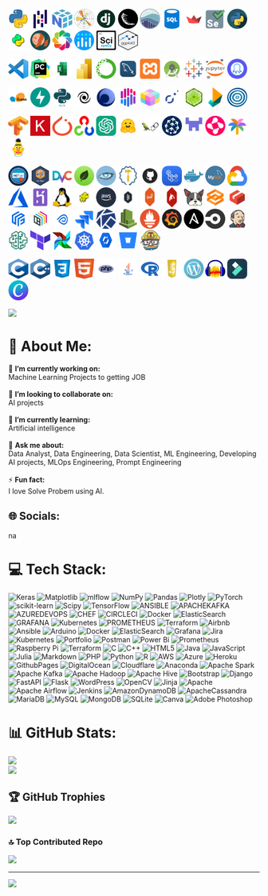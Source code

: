 <p align="left"> <a target="_blank"> <img src="https://github.com/Thinkliketushar/Portfolio/blob/main/images/py/sk1.png" width="40" height="40"/> </a>
<a target="_blank"> <img src="https://github.com/Thinkliketushar/Portfolio/blob/main/images/py/sk2.png" width="40" height="40"/> </a>
<a target="_blank"> <img src="https://github.com/Thinkliketushar/Portfolio/blob/main/images/py/sk3.png" width="40" height="40"/> </a>
<a target="_blank"> <img src="https://github.com/Thinkliketushar/Portfolio/blob/main/images/py/sk4.png" width="40" height="40"/> </a>
<a target="_blank"> <img src="https://github.com/Thinkliketushar/Portfolio/blob/main/images/py/sk5.png" width="40" height="40"/> </a>
<a target="_blank"> <img src="https://github.com/Thinkliketushar/Portfolio/blob/main/images/py/sk6.png" width="40" height="40"/> </a>
<a target="_blank"> <img src="https://github.com/Thinkliketushar/Portfolio/blob/main/images/py/sk7.png" width="40" height="40"/> </a>
<a target="_blank"> <img src="https://github.com/Thinkliketushar/Portfolio/blob/main/images/py/sk8.png" width="40" height="40"/> </a>
<a target="_blank"> <img src="https://github.com/Thinkliketushar/Portfolio/blob/main/images/py/sk9.png" width="40" height="40"/> </a>
<a target="_blank"> <img src="https://github.com/Thinkliketushar/Portfolio/blob/main/images/py/sk10.png" width="40" height="40"/> </a>
<a target="_blank"> <img src="https://github.com/Thinkliketushar/Portfolio/blob/main/images/py/sk11.png" width="40" height="40"/> </a>
<a target="_blank"> <img src="https://github.com/Thinkliketushar/Portfolio/blob/main/images/py/sk12.png" width="40" height="40"/> </a>
<a target="_blank"> <img src="https://github.com/Thinkliketushar/Portfolio/blob/main/images/py/sk13.png" width="40" height="40"/> </a>
<a target="_blank"> <img src="https://github.com/Thinkliketushar/Portfolio/blob/main/images/py/sk14.png" width="40" height="40"/> </a>
<a target="_blank"> <img src="https://github.com/Thinkliketushar/Portfolio/blob/main/images/py/sk15.png" width="40" height="40"/> </a>
<a target="_blank"> <img src="https://github.com/Thinkliketushar/Portfolio/blob/main/images/py/sk16.png" width="40" height="40"/> </a>
<a target="_blank"> <img src="https://github.com/Thinkliketushar/Portfolio/blob/main/images/py/sk17.png" width="40" height="40"/> </a> </p>



<p align="left"> <a target="_blank"> <img src="https://github.com/Thinkliketushar/Portfolio/blob/main/images/tools/sk1.png" width="40" height="40"/> </a>
<a target="_blank"> <img src="https://github.com/Thinkliketushar/Portfolio/blob/main/images/tools/sk2.png" width="40" height="40"/> </a>
<a target="_blank"> <img src="https://github.com/Thinkliketushar/Portfolio/blob/main/images/tools/sk3.png" width="40" height="40"/> </a>
<a target="_blank"> <img src="https://github.com/Thinkliketushar/Portfolio/blob/main/images/tools/sk4.png" width="40" height="40"/> </a>
<a target="_blank"> <img src="https://github.com/Thinkliketushar/Portfolio/blob/main/images/tools/sk5.png" width="40" height="40"/> </a>
<a target="_blank"> <img src="https://github.com/Thinkliketushar/Portfolio/blob/main/images/tools/sk6.png" width="40" height="40"/> </a>
<a target="_blank"> <img src="https://github.com/Thinkliketushar/Portfolio/blob/main/images/tools/sk7.png" width="40" height="40"/> </a>
<a target="_blank"> <img src="https://github.com/Thinkliketushar/Portfolio/blob/main/images/tools/sk8.png" width="40" height="40"/> </a>
<a target="_blank"> <img src="https://github.com/Thinkliketushar/Portfolio/blob/main/images/tools/sk9.png" width="40" height="40"/> </a>
<a target="_blank"> <img src="https://github.com/Thinkliketushar/Portfolio/blob/main/images/tools/sk10.png" width="40" height="40"/> </a>
<a target="_blank"> <img src="https://github.com/Thinkliketushar/Portfolio/blob/main/images/tools/sk11.png" width="40" height="40"/> </a> </p>




<p align="left"> <a target="_blank"> <img src="https://github.com/Thinkliketushar/Portfolio/blob/main/images/ML/sk1.png" width="40" height="40"/> </a>
<a target="_blank"> <img src="https://github.com/Thinkliketushar/Portfolio/blob/main/images/ML/sk2.png" width="40" height="40"/> </a>
<a target="_blank"> <img src="https://github.com/Thinkliketushar/Portfolio/blob/main/images/ML/sk3.png" width="40" height="40"/> </a>
<a target="_blank"> <img src="https://github.com/Thinkliketushar/Portfolio/blob/main/images/ML/sk4.png" width="40" height="40"/> </a>
<a target="_blank"> <img src="https://github.com/Thinkliketushar/Portfolio/blob/main/images/ML/sk5.png" width="40" height="40"/> </a>
<a target="_blank"> <img src="https://github.com/Thinkliketushar/Portfolio/blob/main/images/ML/sk6.png" width="40" height="40"/> </a>
<a target="_blank"> <img src="https://github.com/Thinkliketushar/Portfolio/blob/main/images/ML/sk7.png" width="40" height="40"/> </a>
<a target="_blank"> <img src="https://github.com/Thinkliketushar/Portfolio/blob/main/images/ML/sk8.png" width="40" height="40"/> </a>
<a target="_blank"> <img src="https://github.com/Thinkliketushar/Portfolio/blob/main/images/ML/sk9.png" width="40" height="40"/> </a>
<a target="_blank"> <img src="https://github.com/Thinkliketushar/Portfolio/blob/main/images/ML/sk10.png" width="40" height="40"/> </a>
<a target="_blank"> <img src="https://github.com/Thinkliketushar/Portfolio/blob/main/images/ML/sk11.png" width="40" height="40"/> </a> </p>


<p align="left"> <a target="_blank"> <img src="https://github.com/Thinkliketushar/Portfolio/blob/main/images/Dl/sk1.png" width="40" height="40"/> </a>
<a target="_blank"> <img src="https://github.com/Thinkliketushar/Portfolio/blob/main/images/Dl/sk2.png" width="40" height="40"/> </a>
<a target="_blank"> <img src="https://github.com/Thinkliketushar/Portfolio/blob/main/images/Dl/sk3.png" width="40" height="40"/> </a>
<a target="_blank"> <img src="https://github.com/Thinkliketushar/Portfolio/blob/main/images/Dl/sk4.png" width="40" height="40"/> </a>
<a target="_blank"> <img src="https://github.com/Thinkliketushar/Portfolio/blob/main/images/Dl/sk5.png" width="40" height="40"/> </a>
<a target="_blank"> <img src="https://github.com/Thinkliketushar/Portfolio/blob/main/images/Dl/sk6.png" width="40" height="40"/> </a>
<a target="_blank"> <img src="https://github.com/Thinkliketushar/Portfolio/blob/main/images/Dl/sk7.png" width="40" height="40"/> </a>
<a target="_blank"> <img src="https://github.com/Thinkliketushar/Portfolio/blob/main/images/Dl/sk8.png" width="40" height="40"/> </a>
<a target="_blank"> <img src="https://github.com/Thinkliketushar/Portfolio/blob/main/images/Dl/sk9.png" width="40" height="40"/> </a>
<a target="_blank"> <img src="https://github.com/Thinkliketushar/Portfolio/blob/main/images/Dl/sk10.png" width="40" height="40"/> </a>
<a target="_blank"> <img src="https://github.com/Thinkliketushar/Portfolio/blob/main/images/Dl/sk11.png" width="40" height="40"/> </a>
<a target="_blank"> <img src="https://github.com/Thinkliketushar/Portfolio/blob/main/images/Dl/sk12.png" width="40" height="40"/> </a> </p>

<p align="left"> <a target="_blank"> <img src="https://github.com/Thinkliketushar/Portfolio/blob/main/images/mlops/sk1.png" width="40" height="40"/> </a>
<a target="_blank"> <img src="https://github.com/Thinkliketushar/Portfolio/blob/main/images/mlops/sk2.png" width="40" height="40"/> </a>
<a target="_blank"> <img src="https://github.com/Thinkliketushar/Portfolio/blob/main/images/mlops/sk3.png" width="40" height="40"/> </a>
<a target="_blank"> <img src="https://github.com/Thinkliketushar/Portfolio/blob/main/images/mlops/sk4.png" width="40" height="40"/> </a>
<a target="_blank"> <img src="https://github.com/Thinkliketushar/Portfolio/blob/main/images/mlops/sk5.png" width="40" height="40"/> </a>
<a target="_blank"> <img src="https://github.com/Thinkliketushar/Portfolio/blob/main/images/mlops/sk6.png" width="40" height="40"/> </a>
<a target="_blank"> <img src="https://github.com/Thinkliketushar/Portfolio/blob/main/images/mlops/sk7.png" width="40" height="40"/> </a>
<a target="_blank"> <img src="https://github.com/Thinkliketushar/Portfolio/blob/main/images/mlops/sk8.png" width="40" height="40"/> </a>
<a target="_blank"> <img src="https://github.com/Thinkliketushar/Portfolio/blob/main/images/mlops/sk9.png" width="40" height="40"/> </a>
<a target="_blank"> <img src="https://github.com/Thinkliketushar/Portfolio/blob/main/images/mlops/sk10.png" width="40" height="40"/> </a>
<a target="_blank"> <img src="https://github.com/Thinkliketushar/Portfolio/blob/main/images/mlops/sk11.png" width="40" height="40"/> </a>
<a target="_blank"> <img src="https://github.com/Thinkliketushar/Portfolio/blob/main/images/mlops/sk12.png" width="40" height="40"/> </a>
<a target="_blank"> <img src="https://github.com/Thinkliketushar/Portfolio/blob/main/images/mlops/sk13.png" width="40" height="40"/> </a>
<a target="_blank"> <img src="https://github.com/Thinkliketushar/Portfolio/blob/main/images/mlops/sk14.png" width="40" height="40"/> </a>
<a target="_blank"> <img src="https://github.com/Thinkliketushar/Portfolio/blob/main/images/mlops/sk15.png" width="40" height="40"/> </a>
<a target="_blank"> <img src="https://github.com/Thinkliketushar/Portfolio/blob/main/images/mlops/sk16.png" width="40" height="40"/> </a>
<a target="_blank"> <img src="https://github.com/Thinkliketushar/Portfolio/blob/main/images/mlops/sk17.png" width="40" height="40"/> </a>
<a target="_blank"> <img src="https://github.com/Thinkliketushar/Portfolio/blob/main/images/mlops/sk18.png" width="40" height="40"/> </a>
<a target="_blank"> <img src="https://github.com/Thinkliketushar/Portfolio/blob/main/images/mlops/sk19.png" width="40" height="40"/> </a>
<a target="_blank"> <img src="https://github.com/Thinkliketushar/Portfolio/blob/main/images/mlops/sk20.png" width="40" height="40"/> </a>
<a target="_blank"> <img src="https://github.com/Thinkliketushar/Portfolio/blob/main/images/mlops/sk21.png" width="40" height="40"/> </a>
<a target="_blank"> <img src="https://github.com/Thinkliketushar/Portfolio/blob/main/images/mlops/sk22.png" width="40" height="40"/> </a>
<a target="_blank"> <img src="https://github.com/Thinkliketushar/Portfolio/blob/main/images/mlops/sk23.png" width="40" height="40"/> </a>
<a target="_blank"> <img src="https://github.com/Thinkliketushar/Portfolio/blob/main/images/mlops/sk24.png" width="40" height="40"/> </a>
<a target="_blank"> <img src="https://github.com/Thinkliketushar/Portfolio/blob/main/images/mlops/sk25.png" width="40" height="40"/> </a>
<a target="_blank"> <img src="https://github.com/Thinkliketushar/Portfolio/blob/main/images/mlops/sk26.png" width="40" height="40"/> </a>
<a target="_blank"> <img src="https://github.com/Thinkliketushar/Portfolio/blob/main/images/mlops/sk27.png" width="40" height="40"/> </a>
<a target="_blank"> <img src="https://github.com/Thinkliketushar/Portfolio/blob/main/images/mlops/sk28.png" width="40" height="40"/> </a>
<a target="_blank"> <img src="https://github.com/Thinkliketushar/Portfolio/blob/main/images/mlops/sk29.png" width="40" height="40"/> </a>
<a target="_blank"> <img src="https://github.com/Thinkliketushar/Portfolio/blob/main/images/mlops/sk30.png" width="40" height="40"/> </a>
<a target="_blank"> <img src="https://github.com/Thinkliketushar/Portfolio/blob/main/images/mlops/sk31.png" width="40" height="40"/> </a>
<a target="_blank"> <img src="https://github.com/Thinkliketushar/Portfolio/blob/main/images/mlops/sk32.png" width="40" height="40"/> </a>
<a target="_blank"> <img src="https://github.com/Thinkliketushar/Portfolio/blob/main/images/mlops/sk33.png" width="40" height="40"/> </a>
<a target="_blank"> <img src="https://github.com/Thinkliketushar/Portfolio/blob/main/images/mlops/sk34.png" width="40" height="40"/> </a>
<a target="_blank"> <img src="https://github.com/Thinkliketushar/Portfolio/blob/main/images/mlops/sk35.png" width="40" height="40"/> </a>
<a target="_blank"> <img src="https://github.com/Thinkliketushar/Portfolio/blob/main/images/mlops/sk36.png" width="40" height="40"/> </a>
<a target="_blank"> <img src="https://github.com/Thinkliketushar/Portfolio/blob/main/images/mlops/sk37.png" width="40" height="40"/> </a>
<a target="_blank"> <img src="https://github.com/Thinkliketushar/Portfolio/blob/main/images/mlops/sk38.png" width="40" height="40"/> </a>
<a target="_blank"> <img src="https://github.com/Thinkliketushar/Portfolio/blob/main/images/mlops/sk39.png" width="40" height="40"/> </a>
<a target="_blank"> <img src="https://github.com/Thinkliketushar/Portfolio/blob/main/images/mlops/sk40.png" width="40" height="40"/> </a> </p>


<p align="left"> <a target="_blank"> <img src="https://github.com/Thinkliketushar/Portfolio/blob/main/images/skill/sk1.png" width="40" height="40"/> </a>
<a target="_blank"> <img src="https://github.com/Thinkliketushar/Portfolio/blob/main/images/skill/sk2.png" width="40" height="40"/> </a>
<a target="_blank"> <img src="https://github.com/Thinkliketushar/Portfolio/blob/main/images/skill/sk3.png" width="40" height="40"/> </a>
<a target="_blank"> <img src="https://github.com/Thinkliketushar/Portfolio/blob/main/images/skill/sk4.png" width="40" height="40"/> </a>
<a target="_blank"> <img src="https://github.com/Thinkliketushar/Portfolio/blob/main/images/skill/sk5.png" width="40" height="40"/> </a>
<a target="_blank"> <img src="https://github.com/Thinkliketushar/Portfolio/blob/main/images/skill/sk6.png" width="40" height="40"/> </a>
<a target="_blank"> <img src="https://github.com/Thinkliketushar/Portfolio/blob/main/images/skill/sk7.png" width="40" height="40"/> </a>
<a target="_blank"> <img src="https://github.com/Thinkliketushar/Portfolio/blob/main/images/skill/sk8.png" width="40" height="40"/> </a>
<a target="_blank"> <img src="https://github.com/Thinkliketushar/Portfolio/blob/main/images/skill/sk9.png" width="40" height="40"/> </a>
<a target="_blank"> <img src="https://github.com/Thinkliketushar/Portfolio/blob/main/images/skill/sk10.png" width="40" height="40"/> </a>
<a target="_blank"> <img src="https://github.com/Thinkliketushar/Portfolio/blob/main/images/skill/sk11.png" width="40" height="40"/> </a>
<a target="_blank"> <img src="https://github.com/Thinkliketushar/Portfolio/blob/main/images/skill/sk12.png" width="40" height="40"/> </a> </p>





  
<img src='https://randommeme-five.vercel.app/' style="height: 400px;"/>

# 💫 About Me:
🔭 **I’m currently working on:**  <br>Machine Learning Projects to getting JOB<br><br>👯 **I’m looking to collaborate on:**  <br>AI projects<br><br>🌱 **I’m currently learning:**  <br>Artificial intelligence<br><br>💬 **Ask me about:**  <br>Data Analyst, Data Engineering, Data Scientist, ML Engineering, Developing AI projects, MLOps Engineering, Prompt Engineering<br><br>⚡ **Fun fact:**  <br>I love Solve Probem using AI.


## 🌐 Socials:
na

# 💻 Tech Stack:
![Keras](https://img.shields.io/badge/Keras-%23D00000.svg?style=for-the-badge&logo=Keras&logoColor=white) ![Matplotlib](https://img.shields.io/badge/Matplotlib-%23ffffff.svg?style=for-the-badge&logo=Matplotlib&logoColor=black) ![mlflow](https://img.shields.io/badge/mlflow-%23d9ead3.svg?style=for-the-badge&logo=numpy&logoColor=blue) ![NumPy](https://img.shields.io/badge/numpy-%23013243.svg?style=for-the-badge&logo=numpy&logoColor=white) ![Pandas](https://img.shields.io/badge/pandas-%23150458.svg?style=for-the-badge&logo=pandas&logoColor=white) ![Plotly](https://img.shields.io/badge/Plotly-%233F4F75.svg?style=for-the-badge&logo=plotly&logoColor=white) ![PyTorch](https://img.shields.io/badge/PyTorch-%23EE4C2C.svg?style=for-the-badge&logo=PyTorch&logoColor=white) ![scikit-learn](https://img.shields.io/badge/scikit--learn-%23F7931E.svg?style=for-the-badge&logo=scikit-learn&logoColor=white) ![Scipy](https://img.shields.io/badge/SciPy-%230C55A5.svg?style=for-the-badge&logo=scipy&logoColor=%white) ![TensorFlow](https://img.shields.io/badge/TensorFlow-%23FF6F00.svg?style=for-the-badge&logo=TensorFlow&logoColor=white) ![ANSIBLE](https://img.shields.io/badge/ansible-%231A1918.svg?style=for-the-badge&logo=ansible&logoColor=white) ![APACHEKAFKA](https://img.shields.io/badge/apachekafka-231F20.svg?style=for-the-badge&logo=apachekafka&logoColor=white&color=%23231F20) ![AZUREDEVOPS](https://img.shields.io/badge/azuredevops-0078D7.svg?style=for-the-badge&logo=azuredevops&logoColor=white&color=%230078D7) ![CHEF](https://img.shields.io/badge/Chef-02303A.svg?style=for-the-badge&logo=Chef&logoColor=white&color=%23F09820) ![CIRCLECI](https://img.shields.io/badge/CIRCLECI-02303A.svg?style=for-the-badge&logo=CIRCLECI&logoColor=white&color=%23343434) ![Docker](https://img.shields.io/badge/docker-%230db7ed.svg?style=for-the-badge&logo=docker&logoColor=white) ![ElasticSearch](https://img.shields.io/badge/-ElasticSearch-005571?style=for-the-badge&logo=elasticsearch) ![GRAFANA](https://img.shields.io/badge/grafana-F46800.svg?style=for-the-badge&logo=grafana&logoColor=white&color=%23F46800) ![Kubernetes](https://img.shields.io/badge/kubernetes-%23326ce5.svg?style=for-the-badge&logo=kubernetes&logoColor=white) ![PROMETHEUS](https://img.shields.io/badge/prometheus-E6522C.svg?style=for-the-badge&logo=prometheus&logoColor=white&color=%23E6522C) ![Terraform](https://img.shields.io/badge/terraform-%235835CC.svg?style=for-the-badge&logo=terraform&logoColor=white) ![Airbnb](https://img.shields.io/badge/Airbnb-%23ff5a5f.svg?style=for-the-badge&logo=Airbnb&logoColor=white) ![Ansible](https://img.shields.io/badge/ansible-%231A1918.svg?style=for-the-badge&logo=ansible&logoColor=white) ![Arduino](https://img.shields.io/badge/-Arduino-00979D?style=for-the-badge&logo=Arduino&logoColor=white) ![Docker](https://img.shields.io/badge/docker-%230db7ed.svg?style=for-the-badge&logo=docker&logoColor=white) ![ElasticSearch](https://img.shields.io/badge/-ElasticSearch-005571?style=for-the-badge&logo=elasticsearch) ![Grafana](https://img.shields.io/badge/grafana-%23F46800.svg?style=for-the-badge&logo=grafana&logoColor=white) ![Jira](https://img.shields.io/badge/jira-%230A0FFF.svg?style=for-the-badge&logo=jira&logoColor=white) ![Kubernetes](https://img.shields.io/badge/kubernetes-%23326ce5.svg?style=for-the-badge&logo=kubernetes&logoColor=white) ![Portfolio](https://img.shields.io/badge/Portfolio-%23000000.svg?style=for-the-badge&logo=firefox&logoColor=#FF7139) ![Postman](https://img.shields.io/badge/Postman-FF6C37?style=for-the-badge&logo=postman&logoColor=white) ![Power Bi](https://img.shields.io/badge/power_bi-F2C811?style=for-the-badge&logo=powerbi&logoColor=black) ![Prometheus](https://img.shields.io/badge/Prometheus-E6522C?style=for-the-badge&logo=Prometheus&logoColor=white) ![Raspberry Pi](https://img.shields.io/badge/-RaspberryPi-C51A4A?style=for-the-badge&logo=Raspberry-Pi) ![Terraform](https://img.shields.io/badge/terraform-%235835CC.svg?style=for-the-badge&logo=terraform&logoColor=white) ![C](https://img.shields.io/badge/c-%2300599C.svg?style=for-the-badge&logo=c&logoColor=white) ![C++](https://img.shields.io/badge/c++-%2300599C.svg?style=for-the-badge&logo=c%2B%2B&logoColor=white) ![HTML5](https://img.shields.io/badge/html5-%23E34F26.svg?style=for-the-badge&logo=html5&logoColor=white) ![Java](https://img.shields.io/badge/java-%23ED8B00.svg?style=for-the-badge&logo=openjdk&logoColor=white) ![JavaScript](https://img.shields.io/badge/javascript-%23323330.svg?style=for-the-badge&logo=javascript&logoColor=%23F7DF1E) ![Julia](https://img.shields.io/badge/-Julia-9558B2?style=for-the-badge&logo=julia&logoColor=white) ![Markdown](https://img.shields.io/badge/markdown-%23000000.svg?style=for-the-badge&logo=markdown&logoColor=white) ![PHP](https://img.shields.io/badge/php-%23777BB4.svg?style=for-the-badge&logo=php&logoColor=white) ![Python](https://img.shields.io/badge/python-3670A0?style=for-the-badge&logo=python&logoColor=ffdd54) ![R](https://img.shields.io/badge/r-%23276DC3.svg?style=for-the-badge&logo=r&logoColor=white) ![AWS](https://img.shields.io/badge/AWS-%23FF9900.svg?style=for-the-badge&logo=amazon-aws&logoColor=white) ![Azure](https://img.shields.io/badge/azure-%230072C6.svg?style=for-the-badge&logo=microsoftazure&logoColor=white) ![Heroku](https://img.shields.io/badge/heroku-%23430098.svg?style=for-the-badge&logo=heroku&logoColor=white) ![GithubPages](https://img.shields.io/badge/github%20pages-121013?style=for-the-badge&logo=github&logoColor=white) ![DigitalOcean](https://img.shields.io/badge/DigitalOcean-%230167ff.svg?style=for-the-badge&logo=digitalOcean&logoColor=white) ![Cloudflare](https://img.shields.io/badge/Cloudflare-F38020?style=for-the-badge&logo=Cloudflare&logoColor=white) ![Anaconda](https://img.shields.io/badge/Anaconda-%2344A833.svg?style=for-the-badge&logo=anaconda&logoColor=white) ![Apache Spark](https://img.shields.io/badge/Apache%20Spark-FDEE21?style=for-the-badge&logo=apachespark&logoColor=black) ![Apache Kafka](https://img.shields.io/badge/Apache%20Kafka-000?style=for-the-badge&logo=apachekafka) ![Apache Hadoop](https://img.shields.io/badge/Apache%20Hadoop-66CCFF?style=for-the-badge&logo=apachehadoop&logoColor=black) ![Apache Hive](https://img.shields.io/badge/Apache%20Hive-FDEE21?style=for-the-badge&logo=apachehive&logoColor=black) ![Bootstrap](https://img.shields.io/badge/bootstrap-%238511FA.svg?style=for-the-badge&logo=bootstrap&logoColor=white) ![Django](https://img.shields.io/badge/django-%23092E20.svg?style=for-the-badge&logo=django&logoColor=white) ![FastAPI](https://img.shields.io/badge/FastAPI-005571?style=for-the-badge&logo=fastapi) ![Flask](https://img.shields.io/badge/flask-%23000.svg?style=for-the-badge&logo=flask&logoColor=white) ![WordPress](https://img.shields.io/badge/WordPress-%23117AC9.svg?style=for-the-badge&logo=WordPress&logoColor=white) ![OpenCV](https://img.shields.io/badge/opencv-%23white.svg?style=for-the-badge&logo=opencv&logoColor=white) ![Jinja](https://img.shields.io/badge/jinja-white.svg?style=for-the-badge&logo=jinja&logoColor=black) ![Apache](https://img.shields.io/badge/apache-%23D42029.svg?style=for-the-badge&logo=apache&logoColor=white) ![Apache Airflow](https://img.shields.io/badge/Apache%20Airflow-017CEE?style=for-the-badge&logo=Apache%20Airflow&logoColor=white) ![Jenkins](https://img.shields.io/badge/jenkins-%232C5263.svg?style=for-the-badge&logo=jenkins&logoColor=white) ![AmazonDynamoDB](https://img.shields.io/badge/Amazon%20DynamoDB-4053D6?style=for-the-badge&logo=Amazon%20DynamoDB&logoColor=white) ![ApacheCassandra](https://img.shields.io/badge/cassandra-%231287B1.svg?style=for-the-badge&logo=apache-cassandra&logoColor=white) ![MariaDB](https://img.shields.io/badge/MariaDB-003545?style=for-the-badge&logo=mariadb&logoColor=white) ![MySQL](https://img.shields.io/badge/mysql-%2300000f.svg?style=for-the-badge&logo=mysql&logoColor=white) ![MongoDB](https://img.shields.io/badge/MongoDB-%234ea94b.svg?style=for-the-badge&logo=mongodb&logoColor=white) ![SQLite](https://img.shields.io/badge/sqlite-%2307405e.svg?style=for-the-badge&logo=sqlite&logoColor=white) ![Canva](https://img.shields.io/badge/Canva-%2300C4CC.svg?style=for-the-badge&logo=Canva&logoColor=white) ![Adobe Photoshop](https://img.shields.io/badge/adobe%20photoshop-%2331A8FF.svg?style=for-the-badge&logo=adobe%20photoshop&logoColor=white)


# 📊 GitHub Stats:
![](https://github-readme-streak-stats.herokuapp.com/?user=ThinkLikeTushar&theme=dark&hide_border=true)<br/>
![](https://github-readme-stats.vercel.app/api/top-langs/?username=ThinkLikeTushar&theme=dark&hide_border=true&include_all_commits=false&count_private=false&layout=compact)

## 🏆 GitHub Trophies
![](https://github-profile-trophy.vercel.app/?username=ThinkLikeTushar&theme=radical&no-frame=false&no-bg=true&margin-w=4)

### 🔝 Top Contributed Repo
![](https://github-contributor-stats.vercel.app/api?username=ThinkLikeTushar&limit=5&theme=dark&combine_all_yearly_contributions=true)

---
[![](https://visitcount.itsvg.in/api?id=ThinkLikeTushar&icon=0&color=0)](https://visitcount.itsvg.in)



  
<!-- Proudly created with GPRM ( https://gprm.itsvg.in ) -->
